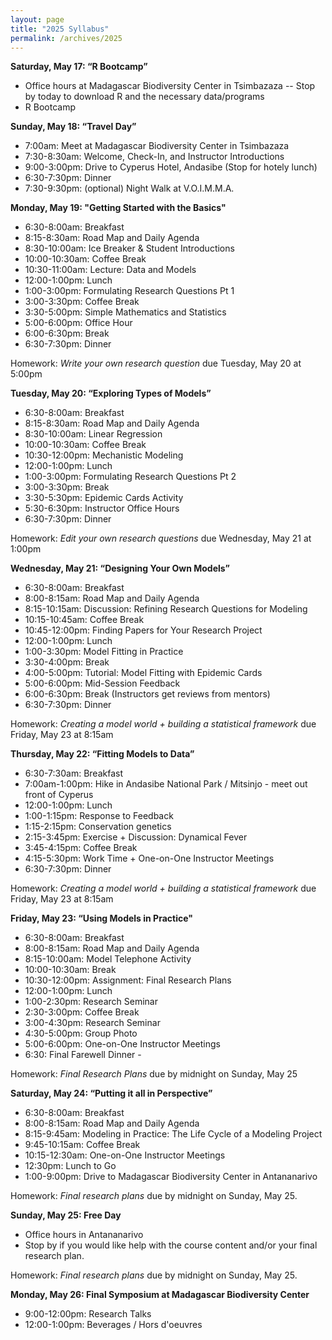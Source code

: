 ```yaml
---
layout: page
title: "2025 Syllabus"
permalink: /archives/2025
---
```


**Saturday, May 17: “R Bootcamp”**

* Office hours at Madagascar Biodiversity Center in Tsimbazaza -- Stop by today to download R and the necessary data/programs
* R Bootcamp

**Sunday, May 18: “Travel Day”**

* 7:00am: Meet at Madagascar Biodiversity Center in Tsimbazaza
* 7:30-8:30am: Welcome, Check-In, and Instructor Introductions
* 9:00-3:00pm: Drive to Cyperus Hotel, Andasibe (Stop for hotely lunch)
* 6:30-7:30pm: Dinner
* 7:30-9:30pm: (optional) Night Walk at V.O.I.M.M.A.

**Monday, May 19: "Getting Started with the Basics"**

* 6:30-8:00am: Breakfast
* 8:15-8:30am: Road Map and Daily Agenda
* 8:30-10:00am: Ice Breaker & Student Introductions
* 10:00-10:30am: Coffee Break
* 10:30-11:00am: Lecture: Data and Models
* 12:00-1:00pm: Lunch
* 1:00-3:00pm: Formulating Research Questions Pt 1
* 3:00-3:30pm: Coffee Break
* 3:30-5:00pm: Simple Mathematics and Statistics 
* 5:00-6:00pm: Office Hour
* 6:00-6:30pm: Break
* 6:30-7:30pm: Dinner

Homework: *Write your own research question* due Tuesday, May 20 at 5:00pm

**Tuesday, May 20: “Exploring Types of Models”**

* 6:30-8:00am: Breakfast
* 8:15-8:30am: Road Map and Daily Agenda
* 8:30-10:00am: Linear Regression 
* 10:00-10:30am: Coffee Break
* 10:30-12:00pm: Mechanistic Modeling 
* 12:00-1:00pm: Lunch
* 1:00-3:00pm: Formulating Research Questions Pt 2 
* 3:00-3:30pm: Break
* 3:30-5:30pm: Epidemic Cards Activity
* 5:30-6:30pm: Instructor Office Hours
* 6:30-7:30pm: Dinner


Homework: *Edit your own research questions* due Wednesday, May 21 at 1:00pm

**Wednesday, May 21: “Designing Your Own Models”**

* 6:30-8:00am: Breakfast
* 8:00-8:15am: Road Map and Daily Agenda 
* 8:15-10:15am: Discussion: Refining Research Questions for Modeling
* 10:15-10:45am: Coffee Break
* 10:45-12:00pm: Finding Papers for Your Research Project
* 12:00-1:00pm: Lunch
* 1:00-3:30pm: Model Fitting in Practice 
* 3:30-4:00pm: Break
* 4:00-5:00pm: Tutorial: Model Fitting with Epidemic Cards 
* 5:00-6:00pm: Mid-Session Feedback 
* 6:00-6:30pm: Break (Instructors get reviews from mentors)
* 6:30-7:30pm: Dinner

Homework: *Creating a model world + building a statistical framework* due Friday, May 23 at 8:15am

**Thursday, May 22: “Fitting Models to Data”**

* 6:30-7:30am: Breakfast
* 7:00am-1:00pm: Hike in Andasibe National Park / Mitsinjo - meet out front of Cyperus
* 12:00-1:00pm: Lunch
* 1:00-1:15pm: Response to Feedback 
* 1:15-2:15pm: Conservation genetics 
* 2:15-3:45pm: Exercise + Discussion: Dynamical Fever  
* 3:45-4:15pm: Coffee Break
* 4:15-5:30pm: Work Time + One-on-One Instructor Meetings
* 6:30-7:30pm: Dinner

Homework: *Creating a model world + building a statistical framework* due Friday, May 23 at 8:15am

**Friday, May 23: “Using Models in Practice"**

* 6:30-8:00am: Breakfast
* 8:00-8:15am: Road Map and Daily Agenda 
* 8:15-10:00am: Model Telephone Activity 
* 10:00-10:30am: Break
* 10:30-12:00pm: Assignment: Final Research Plans 
* 12:00-1:00pm: Lunch
* 1:00-2:30pm: Research Seminar 
* 2:30-3:00pm: Coffee Break
* 3:00-4:30pm:  Research Seminar
* 4:30-5:00pm: Group Photo
* 5:00-6:00pm: One-on-One Instructor Meetings 
* 6:30: Final Farewell Dinner - 

Homework: *Final Research Plans* due by midnight on Sunday, May 25


**Saturday, May 24: “Putting it all in Perspective”**

* 6:30-8:00am: Breakfast
* 8:00-8:15am: Road Map and Daily Agenda
* 8:15-9:45am: Modeling in Practice: The Life Cycle of a Modeling Project
* 9:45-10:15am: Coffee Break
* 10:15-12:30am: One-on-One Instructor Meetings
* 12:30pm: Lunch to Go
* 1:00-9:00pm: Drive to Madagascar Biodiversity Center in Antananarivo

Homework: *Final research plans* due by midnight on Sunday, May 25.

**Sunday, May 25: Free Day**

* Office hours in Antananarivo
* Stop by if you would like help with the course content and/or your final research plan.

Homework: *Final research plans* due by midnight on Sunday, May 25.

**Monday, May 26: Final Symposium at Madagascar Biodiversity Center**

* 9:00-12:00pm: Research Talks
* 12:00-1:00pm: Beverages / Hors d'oeuvres


